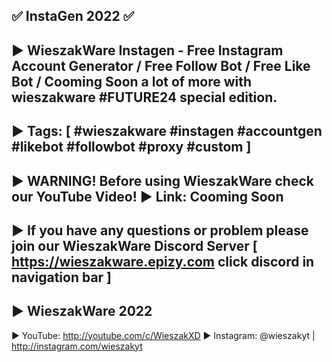 ✅ InstaGen 2022 ✅
--------------------------------------------------------------------------------------------------------------------------------------------------------------------
▶ WieszakWare Instagen - Free Instagram Account Generator / Free Follow Bot / Free Like Bot / Cooming Soon a lot of more with wieszakware #FUTURE24 special edition. 
--------------------------------------------------------------------------------------------------------------------------------------------------------------------
▶ Tags: [ #wieszakware #instagen #accountgen #likebot #followbot #proxy #custom ]
--------------------------------------------------------------------------------------------------------------------------------------------------------------------
▶ WARNING! Before using WieszakWare check our YouTube Video!
▶ Link: Cooming Soon
--------------------------------------------------------------------------------------------------------------------------------------------------------------------
▶ If you have any questions or problem please join our WieszakWare Discord Server [ https://wieszakware.epizy.com click discord in navigation bar ]
--------------------------------------------------------------------------------------------------------------------------------------------------------------------
▶ WieszakWare 2022
--------------------------------------------------------------------------------------------------------------------------------------------------------------------
▶ YouTube: http://youtube.com/c/WieszakXD
▶ Instagram: @wieszakyt | http://instagram.com/wieszakyt
